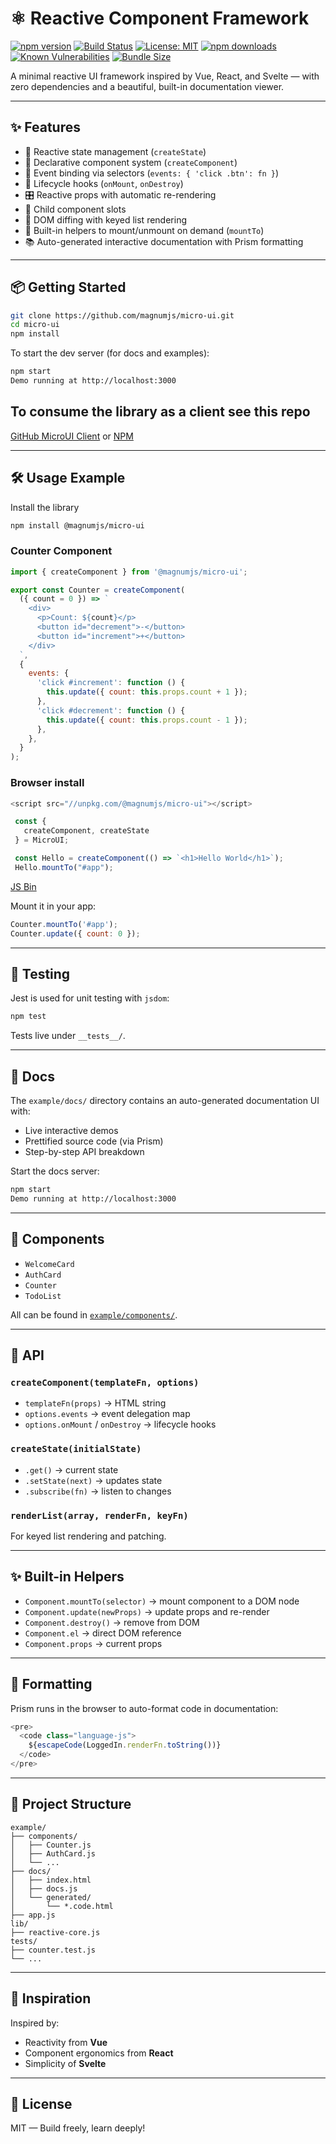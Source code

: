 # ⚛️ Reactive Component Framework

[![npm version](https://img.shields.io/npm/v/@magnumjs/micro-ui.svg)](https://www.npmjs.com/package/@magnumjs/micro-ui)
[![Build Status](https://github.com/magnumjs/micro-ui/actions/workflows/ci.yml/badge.svg)](https://github.com/magnumjs/micro-ui/actions)
[![License: MIT](https://img.shields.io/badge/License-MIT-yellow.svg)](LICENSE)
[![npm downloads](https://img.shields.io/npm/dw/@magnumjs/micro-ui)](https://www.npmjs.com/package/@magnumjs/micro-ui)
[![Known Vulnerabilities](https://snyk.io/test/npm/@magnumjs/micro-ui/badge.svg)](https://snyk.io/test/npm/@magnumjs/micro-ui)
[![Bundle Size](https://pkg-size.dev/badge/bundle/2278)](https://pkg-size.dev/@magnumjs/micro-ui)

<!-- [![Bundle Size](https://img.shields.io/bundlephobia/minzip/@magnumjs/micro-ui)](https://bundlephobia.com/package/@magnumjs/micro-ui) -->

A minimal reactive UI framework inspired by Vue, React, and Svelte — with zero dependencies and a beautiful, built-in documentation viewer.

---

## ✨ Features

- 🔁 Reactive state management (`createState`)
- 🧩 Declarative component system (`createComponent`)
- 🎯 Event binding via selectors (`events: { 'click .btn': fn }`)
- 🧠 Lifecycle hooks (`onMount`, `onDestroy`)
- 🎛️ Reactive props with automatic re-rendering
- 🧱 Child component slots
- 🧵 DOM diffing with keyed list rendering
- 🧽 Built-in helpers to mount/unmount on demand (`mountTo`)
- 📚 Auto-generated interactive documentation with Prism formatting

---

## 📦 Getting Started

```bash
git clone https://github.com/magnumjs/micro-ui.git
cd micro-ui
npm install
```

To start the dev server (for docs and examples):

```bash
npm start
Demo running at http://localhost:3000
```

## To consume the library as a client see this repo

[GitHub MicroUI Client](https://github.com/magnumjs/micro-ui-client) or [NPM](https://www.npmjs.com/package/@magnumjs/micro-ui)

---

## 🛠 Usage Example

Install the library

```bash
npm install @magnumjs/micro-ui
```

### Counter Component

```js
import { createComponent } from '@magnumjs/micro-ui';

export const Counter = createComponent(
  ({ count = 0 }) => `
    <div>
      <p>Count: ${count}</p>
      <button id="decrement">-</button>
      <button id="increment">+</button>
    </div>
  `,
  {
    events: {
      'click #increment': function () {
        this.update({ count: this.props.count + 1 });
      },
      'click #decrement': function () {
        this.update({ count: this.props.count - 1 });
      },
    },
  }
);
```

### Browser install
```js
<script src="//unpkg.com/@magnumjs/micro-ui"></script>
```

```js
 const {
   createComponent, createState
 } = MicroUI;

 const Hello = createComponent(() => `<h1>Hello World</h1>`);
 Hello.mountTo("#app");
 ```

 [JS Bin](https://jsbin.com/socuzavojo/edit?js,output)

Mount it in your app:

```js
Counter.mountTo('#app');
Counter.update({ count: 0 });
```

---

## 🧪 Testing

Jest is used for unit testing with `jsdom`:

```bash
npm test
```

Tests live under `__tests__/`.

---

## 📖 Docs

The `example/docs/` directory contains an auto-generated documentation UI with:

- Live interactive demos
- Prettified source code (via Prism)
- Step-by-step API breakdown

Start the docs server:

```bash
npm start
Demo running at http://localhost:3000
```

---

## 🔧 Components

- `WelcomeCard`
- `AuthCard`
- `Counter`
- `TodoList`

All can be found in [`example/components/`](./example/components).

---

## 🧩 API

### `createComponent(templateFn, options)`

- `templateFn(props)` → HTML string
- `options.events` → event delegation map
- `options.onMount` / `onDestroy` → lifecycle hooks

### `createState(initialState)`

- `.get()` → current state
- `.setState(next)` → updates state
- `.subscribe(fn)` → listen to changes

### `renderList(array, renderFn, keyFn)`

For keyed list rendering and patching.

---

## ✨ Built-in Helpers

- `Component.mountTo(selector)` → mount component to a DOM node
- `Component.update(newProps)` → update props and re-render
- `Component.destroy()` → remove from DOM
- `Component.el` → direct DOM reference
- `Component.props` → current props

---

## 🧼 Formatting

Prism runs in the browser to auto-format code in documentation:

```js
<pre>
  <code class="language-js">
    ${escapeCode(LoggedIn.renderFn.toString())}
  </code>
</pre>
```

---

## 📂 Project Structure

```
example/
├── components/
│   ├── Counter.js
│   ├── AuthCard.js
│   └── ...
├── docs/
│   ├── index.html
│   ├── docs.js
│   └── generated/
│       └── *.code.html
├── app.js
lib/
├── reactive-core.js
tests/
├── counter.test.js
└── ...
```

---

## 🧠 Inspiration

Inspired by:

- Reactivity from **Vue**
- Component ergonomics from **React**
- Simplicity of **Svelte**

---

## 📜 License

MIT — Build freely, learn deeply!